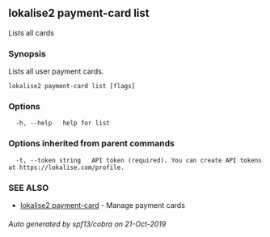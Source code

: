## lokalise2 payment-card list

Lists all cards

### Synopsis

Lists all user payment cards.

```
lokalise2 payment-card list [flags]
```

### Options

```
  -h, --help   help for list
```

### Options inherited from parent commands

```
  -t, --token string   API token (required). You can create API tokens at https://lokalise.com/profile.
```

### SEE ALSO

* [lokalise2 payment-card](lokalise2_payment-card.md)	 - Manage payment cards

###### Auto generated by spf13/cobra on 21-Oct-2019
